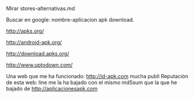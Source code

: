 Mirar stores-alternativas.md

Buscar en google: nombre-aplicacion apk download.

http://apks.org/

http://android-apk.org/

http://download.apks.org/

http://www.uptodown.com/

Una web que me ha funcionado: http://id-apk.com
mucha publi
Reputación de esta web: line me la ha bajado con el mismo md5sum que la que he bajado de http://aplicacionesapk.com

